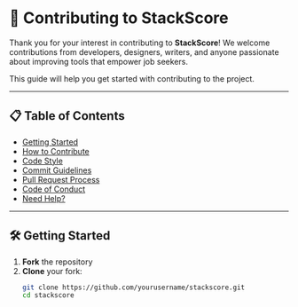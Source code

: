 # 🤝 Contributing to StackScore

Thank you for your interest in contributing to **StackScore**! We welcome contributions from developers, designers, writers, and anyone passionate about improving tools that empower job seekers.

This guide will help you get started with contributing to the project.

---

## 📋 Table of Contents

- [Getting Started](#getting-started)
- [How to Contribute](#how-to-contribute)
- [Code Style](#code-style)
- [Commit Guidelines](#commit-guidelines)
- [Pull Request Process](#pull-request-process)
- [Code of Conduct](#code-of-conduct)
- [Need Help?](#need-help)

---

## 🛠 Getting Started

1. **Fork** the repository
2. **Clone** your fork:
   ```bash
   git clone https://github.com/yourusername/stackscore.git
   cd stackscore
